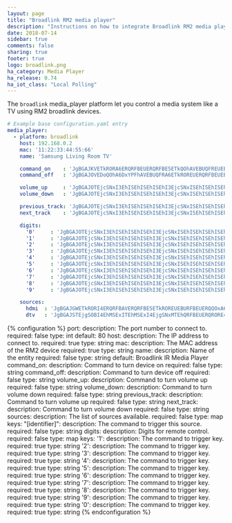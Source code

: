 ```yaml
---
layout: page
title: "Broadlink RM2 media player"
description: "Instructions on how to integrate Broadlink RM2 media players within Home Assistant."
date: 2018-07-14
sidebar: true
comments: false
sharing: true
footer: true
logo: broadlink.png
ha_category: Media Player
ha_release: 0.74
ha_iot_class: "Local Polling"
---
```



The `broadlink` media_player platform let you control a media system like a TV using RM2 broadlink devices.


```yaml
# Example base configuration.yaml entry
media_player:
  - platform: broadlink
    host: 192.168.0.2
    mac: '11:22:33:44:55:66'
    name: 'Samsung Living Room TV'

    command_on    : 'JgBGAJKVETkRORA6ERQRFBEUERQRFBE5ETkQOhAVEBUQFREUEBUQOhEUERQRORE5EBURFBA6EBUQOhE5EBUQFRA6EDoRFBEADQUAAA=='
    command_off   : 'JgBGAJOVEDoQOhA6DxYPFhAVEBUQFRA6ETkROREUERQRFBEUEBUQFREUERQRORE5EBUQFRE5ETkRORE5ERUQFRA6DzsPFhAADQUAAA=='

    volume_up     : 'JgBGAJOTEjcSNxI3EhISEhISEhISEhI3EjcSNxISEhISEhISEhISNxI3EjcSEhISEhISEhISEhISEhISEjcSNxI3EjcSNxIABfgNBQ=='
    volume_down   : 'JgBGAJOTEjcSNxI3EhISEhISEhISEhI3EjcSNxISEhISEhISEhISNxI3EhISNxISEhISEhISEhISEhI3EhISNxI3EjcSNxIABfgNBQ=='

    previous_track: 'JgBGAJOTEjcSNxI3EhISEhISEhISEhI3EjcSNxISEhISEhISEhISEhISEhISEhI3EhISEhISEjcSNxI3EjcSEhI3EjcSNxIABfgNBQ=='
    next_track    : 'JgBGAJOTEjcSNxI3EhISEhISEhISEhI3EjcSNxISEhISEhISEhISEhI3EhISEhI3EhISEhISEjcSEhI3EjcSEhI3EjcSNxIABfgNBQ=='

    digits:
      '0'     : 'JgBGAJOTEjcSNxI3EhISEhISEhISEhI3EjcSNxISEhISEhISEhISEhISEhISEhISEjcSNxISEjcSNxI3EjcSNxISEhISNxIABfgNBQ=='
      '1'     : 'JgBGAJOTEjcSNxI3EhISEhISEhISEhI3EjcSNxISEhISEhISEhISEhISEhISEhISEjcSNxISEjcSNxI3EjcSNxISEhISNxIABfgNBQ=='
      '2'     : 'JgBGAJOTEjcSNxI3EhISEhISEhISEhI3EjcSNxISEhISEhISEhISEhISEhISEhISEjcSNxISEjcSNxI3EjcSNxISEhISNxIABfgNBQ=='
      '3'     : 'JgBGAJOTEjcSNxI3EhISEhISEhISEhI3EjcSNxISEhISEhISEhISEhISEhISEhISEjcSNxISEjcSNxI3EjcSNxISEhISNxIABfgNBQ=='
      '4'     : 'JgBGAJOTEjcSNxI3EhISEhISEhISEhI3EjcSNxISEhISEhISEhISEhISEhISEhISEjcSNxISEjcSNxI3EjcSNxISEhISNxIABfgNBQ=='
      '5'     : 'JgBGAJOTEjcSNxI3EhISEhISEhISEhI3EjcSNxISEhISEhISEhISEhISEhISEhISEjcSNxISEjcSNxI3EjcSNxISEhISNxIABfgNBQ=='
      '6'     : 'JgBGAJOTEjcSNxI3EhISEhISEhISEhI3EjcSNxISEhISEhISEhISEhISEhISEhISEjcSNxISEjcSNxI3EjcSNxISEhISNxIABfgNBQ=='
      '7'     : 'JgBGAJOTEjcSNxI3EhISEhISEhISEhI3EjcSNxISEhISEhISEhISEhISEhISEhISEjcSNxISEjcSNxI3EjcSNxISEhISNxIABfgNBQ=='
      '8'     : 'JgBGAJOTEjcSNxI3EhISEhISEhISEhI3EjcSNxISEhISEhISEhISEhISEhISEhISEjcSNxISEjcSNxI3EjcSNxISEhISNxIABfgNBQ=='
      '9'     : 'JgBGAJOTEjcSNxI3EhISEhISEhISEhI3EjcSNxISEhISEhISEhISEhISEhISEhISEjcSNxISEjcSNxI3EjcSNxISEhISNxIABfgNBQ=='

    sources:
      hdmi  : 'JgBGAJGWETkRORI4ERQRFBAVERQRFBE5ETkROREUEBURFBEUERQQOxA6EBUPOw8WDxYQFRA6DxYQFRA6EBUPOxA6ETkRFBEADQUAAA=='
      dtv   : 'JgBGAJSTEjgSOBI4EhMSExITEhMSExI4EjgSNxMTEhQRFBEUERQRORE4EhQSExITEhMSOBITEhMSExI4EjgSOBI4EhMSOBIADQUAAA=='
```


{% configuration %}
port:
  description: The port number to connect to.
  required: false
  type: int
  default: 80
host:
  description: The IP address to connect to.
  required: true
  type: string
mac:
  description: The MAC address of the RM2 device
  required: true
  type: string
name:
  description: Name of the entity
  required: false
  type: string
  default: Broadlink IR Media Player
command_on:
  description: Command to turn device on
  required: false
  type: string
command_off:
  description: Command to turn device off
  required: false
  type: string
volume_up:
  description: Command to turn volume up
  required: false
  type: string
volume_down:
  description: Command to turn volume down
  required: false
  type: string
previous_track:
  description: Command to turn volume up
  required: false
  type: string
next_track:
  description: Command to turn volume down
  required: false
  type: string
sources:
  description: The list of sources available.
  required: false
  type: map
  keys:
    "[identifier]":
      description: The command to trigger this source.
      required: false
      type: string
digits:
  description: Digits for remote control.
  required: false
  type: map
  keys:
    '1':
      description: The command to trigger key.
      required: true
      type: string
    '2':
      description: The command to trigger key.
      required: true
      type: string
    '3':
      description: The command to trigger key.
      required: true
      type: string
    '4':
      description: The command to trigger key.
      required: true
      type: string
    '5':
      description: The command to trigger key.
      required: true
      type: string
    '6':
      description: The command to trigger key.
      required: true
      type: string
    '7':
      description: The command to trigger key.
      required: true
      type: string
    '8':
      description: The command to trigger key.
      required: true
      type: string
    '9':
      description: The command to trigger key.
      required: true
      type: string
    '0':
      description: The command to trigger key.
      required: true
      type: string
{% endconfiguration %}
